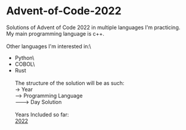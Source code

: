 # Advent-of-Code-2022
Solutions of Advent of Code 2022 in multiple languages I'm practicing.\
My main programming language is c++.\
\
Other languages I'm interested in:\
- Python\
- COBOL\
- Rust \
\
The structure of the solution will be as such:\
-> Year\
--> Programming Language\
---> Day Solution\
\
Years Included so far:\
[2022](https://adventofcode.com/2022)

